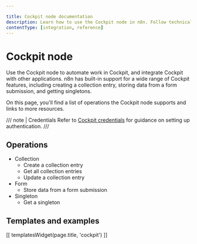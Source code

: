 ```yaml
---

title: Cockpit node documentation
description: Learn how to use the Cockpit node in n8n. Follow technical documentation to integrate Cockpit node into your workflows.
contentType: [integration, reference]
---
```


# Cockpit node

Use the Cockpit node to automate work in Cockpit, and integrate Cockpit with other applications. n8n has built-in support for a wide range of Cockpit features, including creating a collection entry, storing data from a form submission, and getting singletons.

On this page, you'll find a list of operations the Cockpit node supports and links to more resources.

/// note | Credentials
Refer to [Cockpit credentials](/integrations/builtin/credentials/cockpit.md) for guidance on setting up authentication. 
///

## Operations

* Collection
    * Create a collection entry
    * Get all collection entries
    * Update a collection entry
* Form
    * Store data from a form submission
* Singleton
    * Get a singleton

## Templates and examples

<!-- see https://www.notion.so/n8n/Pull-in-templates-for-the-integrations-pages-37c716837b804d30a33b47475f6e3780 -->
[[ templatesWidget(page.title, 'cockpit') ]]
